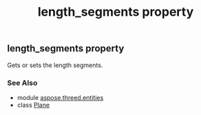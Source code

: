 ﻿---
title: length_segments property
second_title: Aspose.3D for Python via .NET API References
description: 
type: docs
weight: 130
url: /python-net/aspose.threed.entities/plane/length_segments/
is_root: false
---

## length_segments property


Gets or sets the length segments.

### See Also
* module [aspose.threed.entities](../../)
* class [Plane](/3d/python-net/aspose.threed.entities/plane)
